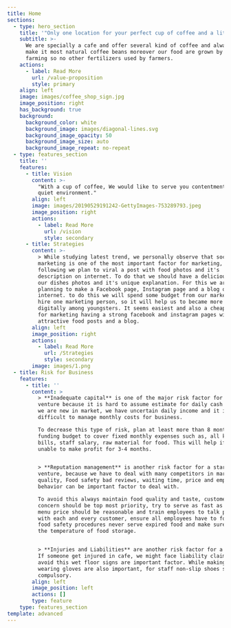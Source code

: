 ```yaml
---
title: Home
sections:
  - type: hero_section
    title: '"Only one location for your perfect cup of coffee and a little bite."'
    subtitle: >-
      We are specially a cafe and offer several kind of coffee and always try to
      make it most natural coffee beans moreover our food are grown by organic
      farming so no other fertilizers used by farmers.
    actions:
      - label: Read More
        url: /value-proposition
        style: primary
    align: left
    image: images/coffee_shop_sign.jpg
    image_position: right
    has_background: true
    background:
      background_color: white
      background_image: images/diagonal-lines.svg
      background_image_opacity: 50
      background_image_size: auto
      background_image_repeat: no-repeat
  - type: features_section
    title: ''
    features:
      - title: Vision
        content: >-
          "With a cup of coffee, We would like to serve you contentment in a
          quiet environment."
        align: left
        image: images/20190529191242-GettyImages-753289793.jpeg
        image_position: right
        actions:
          - label: Read More
            url: /vision
            style: secondary
      - title: Strategies
        content: >-
          > While studying latest trend, we personally observe that social media
          marketing is one of the most important factor for marketing, to so the
          following we plan to viral a post with food photos and it's
          description on internet. To do that we should have a delicious looking
          our dishes photos and it's unique explanation. For this we are
          planning to make a Facebook page, Instagram page and a blog on
          internet. to do this we will spend some budget from our marketing and
          hire one marketing person, so it will help us to became more popular
          digitally among youngsters. It seems easiest and also a cheapest way
          for marketing having a strong facebook and instagram pages with
          attractive food posts and a blog.
        align: left
        image_position: right
        actions:
          - label: Read More
            url: /Strategies
            style: secondary
        image: images/1.png
  - title: Risk for Business
    features:
      - title: ''
        content: >
          > **Inadequate capital** is one of the major risk factor for a new
          venture because it is hard to assume estimate for daily cash flow. As
          we are new in market, we have uncertain daily income and it is
          difficult to manage monthly costs for business.

          To decrease this type of risk, plan at least more than 8 months of
          funding budget to cover fixed monthly expenses such as, all kind of
          bills, staff salary, raw material for food. This will help if we are
          unable to make profit for 3-4 months.


          > **Reputation management** is another risk factor for a start-up
          venture, because we have to deal with many competitors in market. Food
          quality, Food safety bad reviews, waiting time, price and employee's
          behavior can be important factor to deal with.

          To avoid this always maintain food quality and taste, customer's
          concern should be top most priority, try to serve as fast as you can,
          menu price should be reasonable and train employees to talk politely 
          with each and every customer, ensure all employees have to follow all
          food safety procedures never serve expired food and make sure to track
          the temperature of food storage.  


          > **Injuries and Liabilities** are another risk factor for a business.
          If someone get injured in cafe, we might face liability claims - to
          avoid this wet floor signs are important factor. While making food
          wearing gloves are also important, for staff non-slip shoes should be
          compulsory. 
        align: left
        image_position: left
        actions: []
        type: feature
    type: features_section
template: advanced
---
```

